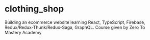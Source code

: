# clothing_shop
Building an ecommerce website learning React, TypeScript, Firebase, Redux/Redux-Thunk/Redux-Saga, GraphQL. Course given by Zero To Mastery Academy
